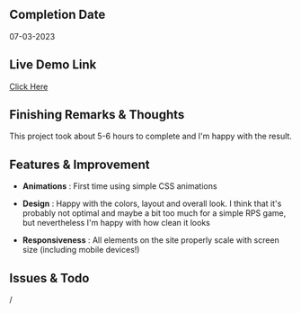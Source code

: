 ## Completion Date
07-03-2023

## Live Demo Link
[Click Here](https://rayyanshaik2022.github.io/rock-paper-scissors-odin/)

## Finishing Remarks & Thoughts

This project took about 5-6 hours to complete and I'm happy with the result.

## Features & Improvement 

* __Animations__ : First time using simple CSS animations

* __Design__ : Happy with the colors, layout and overall look. I think that it's probably not optimal and maybe a bit too much for a simple RPS game, but nevertheless I'm happy with how clean it looks

* __Responsiveness__ : All elements on the site properly scale with screen size (including mobile devices!)

## Issues & Todo

/

